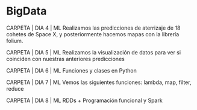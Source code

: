 # BigData

CARPETA | DIA 4 | ML
Realizamos las predicciones de aterrizaje de 18 cohetes de Space X, y posteriormente hacemos mapas con la librería folium. 

CARPETA | DIA 5 | ML
Realizamos la visualización de datos para ver si coinciden con nuestras anteriores predicciones

CARPETA | DIA 6 | ML
Funciones y clases en Python

CARPETA | DIA 7 | ML
Vemos las siguientes funciones: lambda, map, filter, reduce

CARPETA | DIA 8 | ML
RDDs + Programación funcional y Spark


